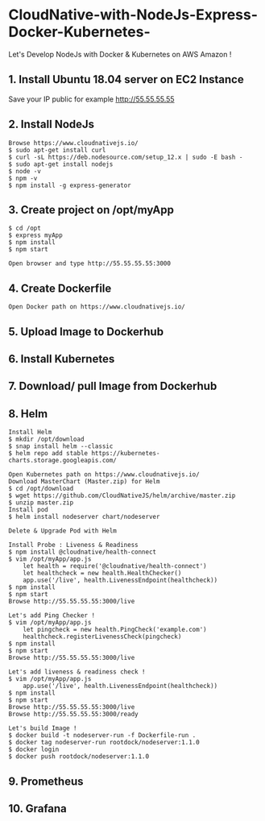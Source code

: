 # CloudNative-with-NodeJs-Express-Docker-Kubernetes-

Let's Develop NodeJs with Docker & Kubernetes on AWS Amazon !

## 1. Install Ubuntu 18.04 server on EC2 Instance
Save your IP public for example http://55.55.55.55

## 2. Install NodeJs
    Browse https://www.cloudnativejs.io/
    $ sudo apt-get install curl
    $ curl -sL https://deb.nodesource.com/setup_12.x | sudo -E bash -
    $ sudo apt-get install nodejs
    $ node -v
    $ npm -v
    $ npm install -g express-generator

## 3. Create project on /opt/myApp
    $ cd /opt
    $ express myApp
    $ npm install
    $ npm start
    
    Open browser and type http://55.55.55.55:3000

## 4. Create Dockerfile
    Open Docker path on https://www.cloudnativejs.io/
    
## 5. Upload Image to Dockerhub
## 6. Install Kubernetes
## 7. Download/ pull Image from Dockerhub
## 8. Helm
    Install Helm
    $ mkdir /opt/download
    $ snap install helm --classic
    $ helm repo add stable https://kubernetes-charts.storage.googleapis.com/
    
    Open Kubernetes path on https://www.cloudnativejs.io/
    Download MasterChart (Master.zip) for Helm
    $ cd /opt/download
    $ wget https://github.com/CloudNativeJS/helm/archive/master.zip
    $ unzip master.zip
    Install pod
    $ helm install nodeserver chart/nodeserver
    
    Delete & Upgrade Pod with Helm
    
    Install Probe : Liveness & Readiness
    $ npm install @cloudnative/health-connect
    $ vim /opt/myApp/app.js
        let health = require('@cloudnative/health-connect')
        let healthcheck = new health.HealthChecker()
        app.use('/live', health.LivenessEndpoint(healthcheck))
    $ npm install
    $ npm start
    Browse http://55.55.55.55:3000/live
    
    Let's add Ping Checker !
    $ vim /opt/myApp/app.js
        let pingcheck = new health.PingCheck('example.com')
        healthcheck.registerLivenessCheck(pingcheck)
    $ npm install
    $ npm start
    Browse http://55.55.55.55:3000/live
    
    Let's add liveness & readiness check !
    $ vim /opt/myApp/app.js
        app.use('/live', health.LivenessEndpoint(healthcheck))
    $ npm install
    $ npm start
    Browse http://55.55.55.55:3000/live
    Browse http://55.55.55.55:3000/ready
    
    Let's build Image !
    $ docker build -t nodeserver-run -f Dockerfile-run .
    $ docker tag nodeserver-run rootdock/nodeserver:1.1.0
    $ docker login
    $ docker push rootdock/nodeserver:1.1.0

## 9. Prometheus
## 10. Grafana

